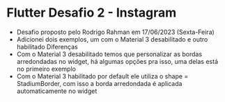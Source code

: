 # Flutter Desafio 2 - Instagram

- Desafio proposto pelo Rodrigo Rahman em 17/06/2023 (Sexta-Feira)
- Adicionei dois exemplos, um com o Material 3 desabilitado e outro habilitado
Diferenças
- Com o Material 3 desabilitado temos que personalizar as bordas arredondadas no widget, há algumas opções pra isso, uma delas está no primeiro exemplo
- Com o Material 3 habilitado por default ele utiliza o shape = StadiumBorder, com isso a borda arredondada é aplicada automaticamente no widget
